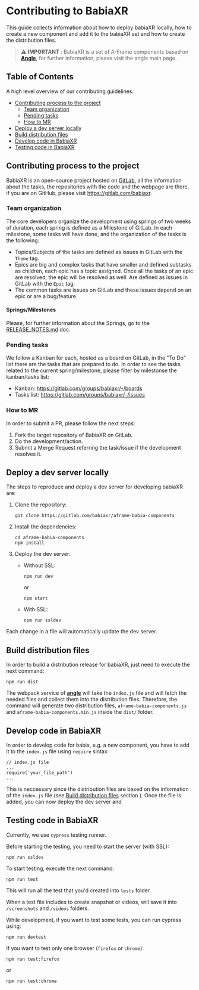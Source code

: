 # Contributing to BabiaXR

This guide collects information about how to deploy babiaXR locally, how to create a new component and add it to the babiaXR set and how to create the distribution files.


> :warning: **IMPORTANT**  : BabiaXR is a set of A-Frame components based on [**Angle**](https://www.npmjs.com/package/angle), for further information, please visit the angle main page.


## Table of Contents

A high level overview of our contributing guidelines.

- [Contributing process to the project](#contributing-process-to-the-project)
    - [Team organization](#team-organization)
    - [Pending tasks](#pending-tasks)
    - [How to MR](#how-to-mr)
- [Deploy a dev server locally](#deploy-a-dev-server-locally)
- [Build distribution files](#build-distribution-files)
- [Develop code in BabiaXR](#develop-code-in-babiaxr)
- [Testing code in BabiaXR](#testing-code-in-babiaxr)


## Contributing process to the project

BabiaXR is an open-source project hosted on [GitLab](https://gitlab.com/babiaxr), all the information about the tasks, the repositories with the code and the webpage are there, if you are on GitHub, please visit https://gitlab.com/babiaxr.

### Team organization

The core developers organize the development using springs of two weeks of duration, each spring is defined as a Milestone of GitLab. In each milestone, some tasks will have done, and the organization of the tasks is the following:

- Topics/Subjects of the tasks are defined as issues in GitLab with the `Theme` tag.
- Epics are big and complex tasks that have smaller and defined subtasks as children, each epic has a topic assigned. Once all the tasks of an epic are resolved, the epic will be resolved as well. Are defined as issues in GitLab with the `Epic` tag.
- The common tasks are issues on GitLab and these issues depend on an epic or are a bug/feature.

#### Springs/Milestones

Please, for further information about the Springs, go to the [RELEASE_NOTES.md](https://gitlab.com/babiaxr/aframe-babia-components/-/blob/master/docs/RELEASE_NOTES.md) doc.

### Pending tasks

We follow a Kanban for each, hosted as a board on GitLab, in the "To Do" list there are the tasks that are prepared to do. In order to see the tasks related to the current spring/milestone, please filter by milestonse the kanban/tasks list:

- Kanban: https://gitlab.com/groups/babiaxr/-/boards
- Tasks list: https://gitlab.com/groups/babiaxr/-/issues

### How to MR

In order to submit a PR, please follow the next steps:

1. Fork the target repository of BabiaXR on GitLab.
2. Do the development/action.
3. Submit a Merge Request referring the task/issue if the development resolves it.

## Deploy a dev server locally

The steps to reproduce and deploy a dev server for developing babiaXR are:

1. Clone the repository:
    ```
    git clone https://gitlab.com/babiaxr/aframe-babia-components
    ```

2. Install the dependencies:
    ```
    cd aframe-babia-components
    npm install
    ```

3. Deploy the dev server:

    - Without SSL:
        ```
        npm run dev
        ```
        or
        ```
        npm start
        ```
    - With SSL:
        ```
        npm run ssldev
        ```

Each change in a file will automatically update the dev server.


## Build distribution files

In order to build a distribution release for babiaXR, just need to execute the next command:

```
npm run dist
```

The webpack service of [**angle**](https://www.npmjs.com/package/angle) will take the `index.js` file and will fetch the needed files and collect them into the distribution files.
Therefore, the command will generate two distribution files, `aframe-babia-components.js` and `aframe-babia-components.min.js` inside the `dist/` folder.


## Develop code in BabiaXR

In order to develop code for babia, e.g. a new component, you have to add it to the `index.js` file using `require` sintax:

```
// index.js file
...
require('your_file_path')
...
```

This is neccessary since the distribution files are based on the information of the `index.js` file (see [Build distribution files](#build-distribution-files) section
). Once the file is added, you can now deploy the dev server and 


## Testing code in BabiaXR

Currently, we use `cypress` testing runner.

Before starting the testing, you need to start the server (with SSL):
```
npm run ssldev
```

To start testing, execute the next command:
```
npm run test
```
This will run all the test that you'd created into `tests` folder. 

When a test file includes to create snapshot or videos, will save it into `/screenshots` and `/videos` folders.

While development, if you want to test some tests, you can run cypress using:
```
npm run devtest
```

If you want to test only one browser (`firefox` or `chrome`):
```
npm run test:firefox
```
or 
```
npm run test:chrome
```